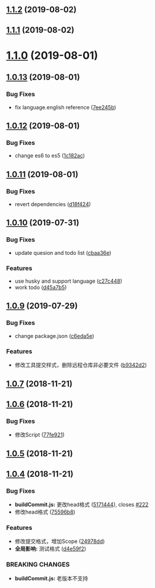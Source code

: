 <a name="1.1.2"></a>
## [1.1.2](https://github.com/koyoshiro/Cypher/compare/v1.1.1...v1.1.2) (2019-08-02)



<a name="1.1.1"></a>
## [1.1.1](https://github.com/koyoshiro/Cypher/compare/v1.1.0...v1.1.1) (2019-08-02)



<a name="1.1.0"></a>
# [1.1.0](https://github.com/koyoshiro/Cypher/compare/v1.0.13...v1.1.0) (2019-08-01)



<a name="1.0.13"></a>
## [1.0.13](https://github.com/koyoshiro/Cypher/compare/v1.0.12...v1.0.13) (2019-08-01)


### Bug Fixes

* fix language.english reference ([7ee245b](https://github.com/koyoshiro/Cypher/commit/7ee245b))



<a name="1.0.12"></a>
## [1.0.12](https://github.com/koyoshiro/Cypher/compare/v1.0.11...v1.0.12) (2019-08-01)


### Bug Fixes

* change es6 to es5 ([1c182ac](https://github.com/koyoshiro/Cypher/commit/1c182ac))



<a name="1.0.11"></a>
## [1.0.11](https://github.com/koyoshiro/Cypher/compare/v1.0.10...v1.0.11) (2019-08-01)


### Bug Fixes

* revert dependencies ([d18f424](https://github.com/koyoshiro/Cypher/commit/d18f424))



<a name="1.0.10"></a>
## [1.0.10](https://github.com/koyoshiro/Cypher/compare/v1.0.9...v1.0.10) (2019-07-31)


### Bug Fixes

* update quesion and todo list ([cbaa36e](https://github.com/koyoshiro/Cypher/commit/cbaa36e))


### Features

* use husky and support language ([c27c448](https://github.com/koyoshiro/Cypher/commit/c27c448))
* work todo ([d45a7b5](https://github.com/koyoshiro/Cypher/commit/d45a7b5))



<a name="1.0.9"></a>
## [1.0.9](https://github.com/koyoshiro/Cypher/compare/v1.0.7...v1.0.9) (2019-07-29)


### Bug Fixes

* change package.json ([c6eda5e](https://github.com/koyoshiro/Cypher/commit/c6eda5e))


### Features

* 修改工具提交样式，删除远程仓库非必要文件 ([b9342d2](https://github.com/koyoshiro/Cypher/commit/b9342d2))



<a name="1.0.7"></a>
## [1.0.7](https://github.com/koyoshiro/Cypher/compare/v1.0.6...v1.0.7) (2018-11-21)



<a name="1.0.6"></a>
## [1.0.6](https://github.com/koyoshiro/Cypher/compare/v1.0.5...v1.0.6) (2018-11-21)


### Bug Fixes

* 修改Script ([77fe921](https://github.com/koyoshiro/Cypher/commit/77fe921))



<a name="1.0.5"></a>
## [1.0.5](https://github.com/koyoshiro/Cypher/compare/v1.0.4...v1.0.5) (2018-11-21)



<a name="1.0.4"></a>
## [1.0.4](https://github.com/koyoshiro/Cypher/compare/24978dd...v1.0.4) (2018-11-21)


### Bug Fixes

* **buildCommit.js:** 更改head格式 ([5171444](https://github.com/koyoshiro/Cypher/commit/5171444)), closes [#222](https://github.com/koyoshiro/Cypher/issues/222)
* 修改head格式 ([75596b8](https://github.com/koyoshiro/Cypher/commit/75596b8))


### Features

* 修改提交格式，增加Scope ([24978dd](https://github.com/koyoshiro/Cypher/commit/24978dd))
* **全局影响:** 测试格式 ([d4e59f2](https://github.com/koyoshiro/Cypher/commit/d4e59f2))


### BREAKING CHANGES

* **buildCommit.js:** 老版本不支持



